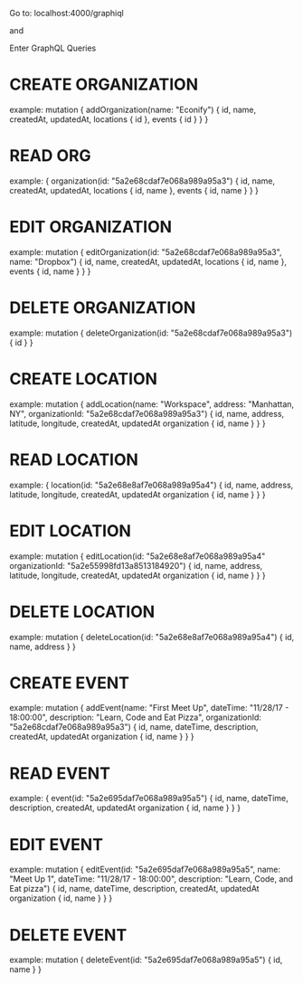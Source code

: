 Go to: localhost:4000/graphiql

and

Enter GraphQL Queries

# CREATE ORGANIZATION
example: mutation {
 	addOrganization(name: "Econify") {
    id,
		name,
    createdAt,
    updatedAt,
    locations {
      id
    },
    events {
      id
    } 
  }
}

# READ ORG
example: {
  organization(id: "5a2e68cdaf7e068a989a95a3") {
    id,
    name,
    createdAt,
    updatedAt,
    locations {
      id,
      name
    },
    events {
      id,
      name
    }
  }
}

# EDIT ORGANIZATION
example: mutation {
 	editOrganization(id: "5a2e68cdaf7e068a989a95a3", name: "Dropbox") {
    id,
    name,
    createdAt,
    updatedAt,
    locations {
      id,
      name
    },
    events {
      id,
      name
    }
  }
}

# DELETE ORGANIZATION
example: mutation {
 	deleteOrganization(id: "5a2e68cdaf7e068a989a95a3") {
    id
  }
}

# CREATE LOCATION
example: mutation {
 	addLocation(name: "Workspace", address: "Manhattan, NY", organizationId: "5a2e68cdaf7e068a989a95a3") {
    id,
		name,
    address,
    latitude,
    longitude,
    createdAt,
    updatedAt
    organization {
      id,
      name
    }
  }
}

# READ LOCATION
example: {
  location(id: "5a2e68e8af7e068a989a95a4") {
    id,
		name,
    address,
    latitude,
    longitude,
    createdAt,
    updatedAt
    organization {
      id,
      name
    }
  }
}

# EDIT LOCATION
example: mutation {
  editLocation(id: "5a2e68e8af7e068a989a95a4" organizationId: "5a2e55998fd13a8513184920") {
    id,
		name,
    address,
    latitude,
    longitude,
    createdAt,
    updatedAt
    organization {
      id,
      name
    }
  }
}


# DELETE LOCATION 
example: mutation {
 	deleteLocation(id: "5a2e68e8af7e068a989a95a4") {
    id,
		name,
    address
  }
}


# CREATE EVENT
example: mutation {
 	addEvent(name: "First Meet Up", dateTime: "11/28/17 - 18:00:00", description: "Learn, Code and Eat Pizza", organizationId: "5a2e68cdaf7e068a989a95a3") {
    id,
		name,
    dateTime,
		description,
    createdAt,
    updatedAt
    organization {
      id,
      name
    }
  }
}

# READ EVENT
example: {
  event(id: "5a2e695daf7e068a989a95a5") {
     id,
     name,
     dateTime,
     description,
     createdAt,
     updatedAt
     organization {
       id,
       name
     }
  }
}

# EDIT EVENT
example: mutation {
  editEvent(id: "5a2e695daf7e068a989a95a5", name: "Meet Up 1", dateTime: "11/28/17 - 18:00:00", description: "Learn, Code, and Eat pizza") {
    id,
     name,
     dateTime,
     description,
     createdAt,
     updatedAt
     organization {
       id,
       name
     }
  }
}


# DELETE EVENT 
example: mutation {
 	deleteEvent(id: "5a2e695daf7e068a989a95a5") {
    id,
		name
  }
}